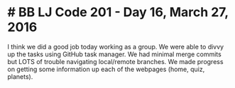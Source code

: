 <h1># BB LJ Code 201 - Day 16, March 27, 2016 </h1>

<p>I think we did a good job today working as a group. We were able to divvy up the tasks using GitHub task manager. We had minimal merge commits but LOTS of trouble navigating local/remote branches. We made progress on getting some information up each of the webpages (home, quiz, planets).</p>
